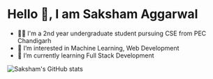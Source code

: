 # Hello 👋, I am Saksham Aggarwal  

 


- 👨‍🎓 I'm a 2nd year undergraduate student pursuing CSE from PEC Chandigarh
- 👀 I’m interested in Machine Learning, Web Development
- 🌱 I’m currently learning Full Stack Development


![Saksham's GitHub stats](https://github-readme-stats.vercel.app/api?username=Saksham-Aggarwal-1&show_icons=true&theme=radical)

<!---
Saksham-Aggarwal-1/Saksham-Aggarwal-1 is a ✨ special ✨ repository because its `README.md` (this file) appears on your GitHub profile.
You can click the Preview link to take a look at your changes.
--->
